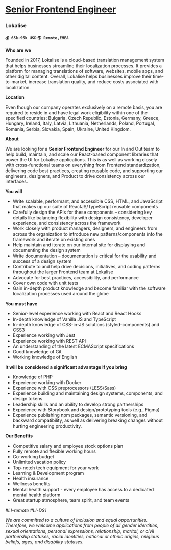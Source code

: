 # [Senior Frontend Engineer](https://www.remotewlb.com/apply/senior-frontend-engineer-42175)  
### Lokalise  
#### `💰 65k-95k USD` `🌎 Remote,EMEA`  

**Who are we**

Founded in 2017, Lokalise is a cloud-based translation management system that helps businesses streamline their localization processes. It provides a platform for managing translations of software, websites, mobile apps, and other digital content. Overall, Lokalise helps businesses improve their time-to-market, increase translation quality, and reduce costs associated with localization.

 **Location**

Even though our company operates exclusively on a remote basis, you are required to reside in and have legal work eligibility within one of the specified countries: Bulgaria, Czech Republic, Estonia, Germany, Greece, Hungary, Ireland, Italy, Latvia, Lithuania, Netherlands, Poland, Portugal, Romania, Serbia, Slovakia, Spain, Ukraine, United Kingdom.

**About**

We are looking for a **Senior Frontend Engineer** for our In and Out team to help build, maintain, and scale our React-based component libraries that power the UI for Lokalise applications. This is as well as working closely with cross-functional teams on everything from Frontend standardization, delivering code best practices, creating reusable code, and supporting our engineers, designers, and Product to drive consistency across our interfaces.

**You will**

  * Write scalable, performant, and accessible CSS, HTML, and JavaScript that makes up our suite of ReactJS/TypeScript reusable components
  * Carefully design the APIs for these components – considering key details like balancing flexibility with design consistency, developer experience, and consistency across the framework
  * Work closely with product managers, designers, and engineers from across the organization to introduce new patterns/components into the framework and iterate on existing ones
  * Help maintain and iterate on our internal site for displaying and documenting the design system
  * Write documentation – documentation is critical for the usability and success of a design system
  * Contribute to and help drive decisions, initiatives, and coding patterns throughout the larger Frontend team at Lokalise
  * Advocate for best practices, accessibility, and performance
  * Cover own code with unit tests
  * Gain in-depth product knowledge and become familiar with the software localization processes used around the globe

**You must have**

  * Senior-level experience working with React and React Hooks
  * In-depth knowledge of Vanilla JS and TypeScript
  * In-depth knowledge of CSS-in-JS solutions (styled-components) and CSS3
  * Experience working with Jest
  * Experience working with REST API
  * An understanding of the latest ECMAScript specifications
  * Good knowledge of Git
  * Working knowledge of English

**It will be considered a significant advantage if you bring**

  * Knowledge of PHP
  * Experience working with Docker
  * Experience with CSS preprocessors (LESS/Sass)
  * Experience building and maintaining design systems, components, and design tokens
  * Leadership skills and an ability to develop strong partnerships
  * Experience with Storybook and design/prototyping tools (e.g., Figma)
  * Experience publishing npm packages, semantic versioning, and backward compatibility, as well as delivering breaking changes without hurting engineering productivity.

**Our Benefits**

  * Competitive salary and employee stock options plan
  * Fully remote and flexible working hours 
  * Co-working budget
  * Unlimited vacation policy
  * Top-notch tech equipment for your work
  * Learning & Development program
  * Health insurance
  * Wellness benefits
  * Mental health support - every employee has access to a dedicated mental health platform
  * Great startup atmosphere, team spirit, and team events

_#LI-remote #LI-DS1_

_We are committed to a culture of inclusion and equal opportunities. Therefore, we welcome applications from people of all gender identities, sexual orientations, personal expressions, relationship, marital, or civil partnership statuses, racial identities, national or ethnic origins, religious beliefs, ages, and disability statuses._

